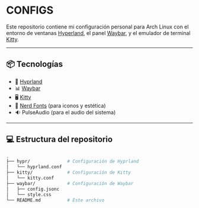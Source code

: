 # CONFIGS

Este repositorio contiene mi configuración personal para Arch Linux con el entorno de ventanas [Hyperland](https://github.com/hyprwm/Hyprland), el panel [Waybar](https://github.com/Alexays/Waybar), y el emulador de terminal [Kitty](https://sw.kovidgoyal.net/kitty/).

---

## 📦 Tecnologías

- 🧠 [Hyprland](https://github.com/hyprwm/Hyprland)
- 📊 [Waybar](https://github.com/Alexays/Waybar)
- 🖥️ [Kitty](https://sw.kovidgoyal.net/kitty/)
- 🎨 [Nerd Fonts](https://www.nerdfonts.com/) (para iconos y estética)
- 🔉 PulseAudio (para el audio del sistema)

---

## 💻 Estructura del repositorio

```bash
.
├── hypr/              # Configuración de Hyprland
│   └── hyprland.conf
├── kitty/             # Configuración de Kitty
│   └── kitty.conf
├── waybar/            # Configuración de Waybar
│   ├── config.jsonc
│   └── style.css
└── README.md          # Este archivo

